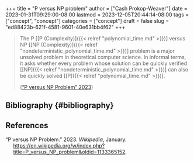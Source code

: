 +++
title = "P versus NP problem"
author = ["Cash Prokop-Weaver"]
date = 2023-01-31T09:29:00-08:00
lastmod = 2023-12-05T20:44:14-08:00
tags = ["concept", "concept"]
categories = ["concept"]
draft = false
slug = "ed88423b-621f-4581-9601-40e631bb4f62"
+++

> The P [[P (Complexity)]({{< relref "polynomial_time.md" >}})] versus NP [[NP (Complexity)]({{< relref "nondeterministic_polynomial_time.md" >}})] problem is a major unsolved problem in theoretical computer science. In informal terms, it asks whether every problem whose solution can be quickly verified [[NP]({{< relref "nondeterministic_polynomial_time.md" >}})] can also be quickly solved [[P]({{< relref "polynomial_time.md" >}})].
>
> (<a href="#citeproc_bib_item_1">“P versus NP Problem” 2023</a>)


## Bibliography {#bibliography}

## References

<style>.csl-entry{text-indent: -1.5em; margin-left: 1.5em;}</style><div class="csl-bib-body">
  <div class="csl-entry"><a id="citeproc_bib_item_1"></a>“P versus NP Problem.” 2023. <i>Wikipedia</i>, January. <a href="https://en.wikipedia.org/w/index.php?title=P_versus_NP_problem&oldid=1133365152">https://en.wikipedia.org/w/index.php?title=P_versus_NP_problem&#38;oldid=1133365152</a>.</div>
</div>
